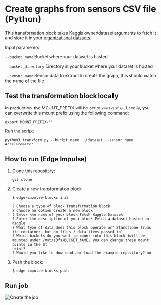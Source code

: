 # Create graphs from sensors CSV file (Python)

This transformation block takes Kaggle owner/dataset arguments to fetch it and store it in your [organizational datasets](https://docs.edgeimpulse.com/docs/edge-impulse-studio/organizations/data).

Input parameters:

`--bucket_name` Bucket where your dataset is hosted

`--bucket_directory` Directory in your bucket where your dataset is hosted

`--sensor_name` Sensor data to extract to create the graph, this should match the name of the file

## Test the transformation block locally

In production, the MOUNT_PREFIX will be set to `/mnt/s3fs/`. Locally, you can overwrite this mount prefix using the following command:

```
export MOUNT_PREFIX=''
```

Run the script:
```
python3 transform.py --bucket_name ../dataset --sensor_name Accelerometer
```

## How to run (Edge Impulse)

1. Clone this repository:

    ```
    git clone 
    ```

2. Create a new transformation block:

    ```
    $ edge-impulse-blocks init

    ? Choose a type of block Transformation block
    ? Choose an option Create a new block
    ? Enter the name of your block Fetch Kaggle Dataset
    ? Enter the description of your block Fetch a dataset hosted on Kaggle
    ? What type of data does this block operate on? Standalone (runs the container, but no files / data items passed in)
    ? Which buckets do you want to mount into this block (will be mounted under /mnt/s3fs/BUCKET_NAME, you can change these mount points in the St
    udio)?
    ? Would you like to download and load the example repository? no
    ```

3. Push the block:

    ```
    $ edge-impulse-blocks push
    ```

## Run job

![Create the job](create-graphs-standalone/create-transformation-job.png)